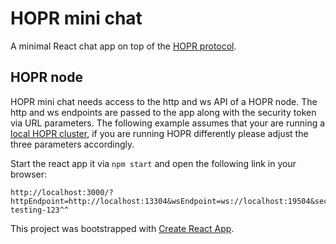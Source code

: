 # HOPR mini chat

A minimal React chat app on top of the [HOPR protocol](https://github.com/hoprnet/hoprnet).

## HOPR node
HOPR mini chat needs access to the http and ws API of a HOPR node. The http and ws endpoints are passed to the app along with the security token via URL parameters. The following example assumes that your are running a [local HOPR cluster](https://docs.hoprnet.org/developers/starting-local-cluster), if you are running HOPR differently please adjust the three parameters accordingly.

Start the react app it via `npm start` and open the following link in your browser:

```
http://localhost:3000/?httpEndpoint=http://localhost:13304&wsEndpoint=ws://localhost:19504&securityToken=^^LOCAL-testing-123^^
```

This project was bootstrapped with [Create React App](https://github.com/facebook/create-react-app).
